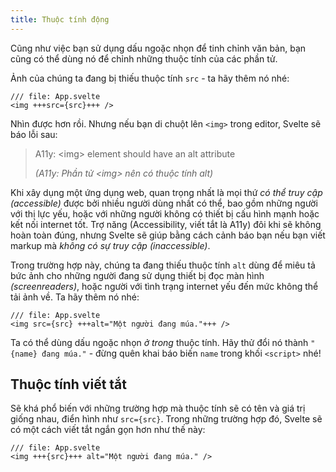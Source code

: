 ```yaml
---
title: Thuộc tính động
---
```


Cũng như việc bạn sử dụng dấu ngoặc nhọn để tinh chỉnh văn bản, bạn cũng có thể dùng nó để chỉnh những thuộc tính của các phần tử.

Ảnh của chúng ta đang bị thiếu thuộc tính `src` - ta hãy thêm nó nhé:

```svelte
/// file: App.svelte
<img +++src={src}+++ />
```

Nhìn được hơn rồi. Nhưng nếu bạn di chuột lên `<img>` trong editor, Svelte sẽ báo lỗi sau:

> A11y: &lt;img&gt; element should have an alt attribute
>
> _(A11y: Phần tử &lt;img&gt; nên có thuộc tính alt)_

Khi xây dụng một ứng dụng web, quan trọng nhất là mọi thứ _có thể truy cập_ _(accessible)_ được bởi nhiều người dùng nhất có thể, bao gồm những người với thị lực yếu, hoặc với những người không có thiết bị cấu hình mạnh hoặc kết nối internet tốt. Trợ năng (Accessibility, viết tắt là A11y) đôi khi sẽ không hoàn toàn đúng, nhưng Svelte sẽ giúp bằng cách cảnh báo bạn nếu bạn viết markup mà _không có sự truy cập_ _(inaccessible)_.

Trong trường hợp này, chúng ta đang thiếu thuộc tính `alt` dùng để miêu tả bức ảnh cho những người đang sử dụng thiết bị đọc màn hình _(screenreaders)_, hoặc người với tình trạng internet yếu đến mức không thể tải ảnh về. Ta hãy thêm nó nhé:

```svelte
/// file: App.svelte
<img src={src} +++alt="Một người đang múa."+++ />
```

Ta có thể dùng dấu ngoặc nhọn _ở trong_ thuộc tính. Hãy thử đổi nó thành `"{name} đang múa."` - đừng quên khai báo biến `name` trong khối `<script>` nhé!

## Thuộc tính viết tắt

Sẽ khá phổ biến với những trường hợp mà thuộc tính sẽ có tên và giá trị giống nhau, điển hình như `src={src}`. Trong những trường hợp đó, Svelte sẽ có một cách viết tắt ngắn gọn hơn như thế này:

```svelte
/// file: App.svelte
<img +++{src}+++ alt="Một người đang múa." />
```
